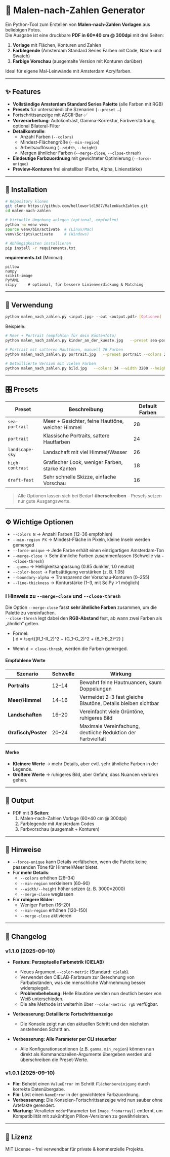 
# 🎨 Malen-nach-Zahlen Generator

Ein Python-Tool zum Erstellen von **Malen-nach-Zahlen Vorlagen** aus beliebigen Fotos.  
Die Ausgabe ist eine druckbare **PDF in 60×40 cm @ 300dpi** mit drei Seiten:

1. **Vorlage** mit Flächen, Konturen und Zahlen  
2. **Farblegende** (Amsterdam Standard Series Farben mit Code, Name und Swatch)  
3. **Farbige Vorschau** (ausgemalte Version mit Konturen darüber)

Ideal für eigene Mal-Leinwände mit Amsterdam Acrylfarben.

---

## ✨ Features

- **Vollständige Amsterdam Standard Series Palette** (alle Farben mit RGB)  
- **Presets** für unterschiedliche Szenarien (`--preset …`)  
- Fortschrittsanzeige mit ASCII-Bar ✅  
- **Vorverarbeitung**: Autokontrast, Gamma-Korrektur, Farbverstärkung, optional Bilateral-Filter  
- **Detailkontrolle**:  
  - Anzahl Farben (`--colors`)  
  - Mindest-Flächengröße (`--min-region`)  
  - Arbeitsauflösung (`--width`, `--height`)  
  - Mergen ähnlicher Farben (`--merge-close`, `--close-thresh`)  
- **Eindeutige Farbzuordnung** mit gewichteter Optimierung (`--force-unique`)  
- **Preview-Konturen** frei einstellbar (Farbe, Alpha, Linienstärke)  

---

## 🔧 Installation

```bash
# Repository klonen
git clone https://github.com/helloworld1987/MalenNachZahlen.git
cd malen-nach-zahlen

# Virtuelle Umgebung anlegen (optional, empfohlen)
python -m venv venv
source venv/bin/activate  # (Linux/Mac)
venv\Scripts\activate     # (Windows)

# Abhängigkeiten installieren
pip install -r requirements.txt
```

**requirements.txt** (Minimal):
```
pillow
numpy
scikit-image
PyYAML
scipy     # optional, für bessere Linienverdickung & Matching
```

---

## 🚀 Verwendung

```bash
python malen_nach_zahlen.py <input.jpg> --out <output.pdf> [Optionen]
```

Beispiele:

```bash
# Meer + Portrait (empfohlen für dein Küstenfoto)
python malen_nach_zahlen.py kinder_an_der_kueste.jpg   --preset sea-portrait   --out kinderanderkueste.pdf

# Portrait mit satteren Hauttönen, manuell 26 Farben
python malen_nach_zahlen.py portrait.jpg   --preset portrait --colors 26 --out portrait26.pdf

# Detaillierte Version mit vielen Farben
python malen_nach_zahlen.py bild.jpg   --colors 34 --width 3200 --height 2134   --min-region 60 --out detailreich.pdf
```

---

## 🎛 Presets

| Preset         | Beschreibung                                    | Default Farben |
|----------------|-------------------------------------------------|----------------|
| `sea-portrait` | Meer + Gesichter, feine Hauttöne, weicher Himmel| 28             |
| `portrait`     | Klassische Portraits, sattere Hautfarben        | 24             |
| `landscape-sky`| Landschaft mit viel Himmel/Wasser               | 26             |
| `high-contrast`| Grafischer Look, weniger Farben, starke Kanten  | 18             |
| `draft-fast`   | Sehr schnelle Skizze, einfache Vorschau         | 16             |

> Alle Optionen lassen sich bei Bedarf **überschreiben** – Presets setzen nur gute Ausgangswerte.

---

## ⚙️ Wichtige Optionen

- `--colors N` → Anzahl Farben (12–36 empfohlen)  
- `--min-region PX` → Mindest-Fläche in Pixeln, kleine Inseln werden gemerged  
- `--force-unique` → Jede Farbe erhält einen einzigartigen Amsterdam-Ton  
- `--merge-close` → Sehr ähnliche Farben zusammenfassen (Schwelle via `--close-thresh`)  
- `--gamma` → Helligkeitsanpassung (0.85 dunkler, 1.0 neutral)  
- `--color-boost` → Farbsättigung verstärken (z. B. 1.05)  
- `--boundary-alpha` → Transparenz der Vorschau-Konturen (0–255)  
- `--line-thickness` → Konturstärke (1–3, mit SciPy >1 möglich)

### ℹ️ Hinweis zu `--merge-close` und `--close-thresh`

Die Option `--merge-close` fasst **sehr ähnliche Farben** zusammen, um die Palette zu vereinfachen.  
`--close-thresh` legt dabei den **RGB-Abstand** fest, ab wann zwei Farben als „ähnlich“ gelten.

- Formel:  
  \[
  d = \sqrt{(R_1-R_2)^2 + (G_1-G_2)^2 + (B_1-B_2)^2}
  \]

- Wenn `d < close-thresh`, werden die Farben gemerged.

#### Empfohlene Werte
| Szenario             | Schwelle | Wirkung |
|----------------------|----------|---------|
| **Portraits**        | 12–14    | Bewahrt feine Hautnuancen, kaum Doppelungen |
| **Meer/Himmel**      | 14–16    | Vermeidet 2–3 fast gleiche Blautöne, Details bleiben sichtbar |
| **Landschaften**     | 16–20    | Vereinfacht viele Grüntöne, ruhigeres Bild |
| **Grafisch/Poster**  | 20–24    | Maximale Vereinfachung, deutliche Reduktion der Farbvielfalt |

#### Merke
- **Kleinere Werte** → mehr Details, aber evtl. sehr ähnliche Farben in der Legende.  
- **Größere Werte** → ruhigeres Bild, aber Gefahr, dass Nuancen verloren gehen.  

---

## 📄 Output

- PDF mit **3 Seiten**:
  1. Malen-nach-Zahlen Vorlage (60×40 cm @ 300dpi)
  2. Farblegende mit Amsterdam Codes
  3. Farbvorschau (ausgemalt + Konturen)

---

## 📝 Hinweise

- `--force-unique` kann Details verfälschen, wenn die Palette keine passenden Töne für Himmel/Meer bietet.  
- Für **mehr Details**:
  - `--colors` erhöhen (28–34)  
  - `--min-region` verkleinern (60–90)  
  - `--width/--height` höher setzen (z. B. 3000×2000)  
  - `--merge-close` weglassen  
- Für **ruhigere Bilder**:
  - Weniger Farben (16–20)  
  - `--min-region` erhöhen (120–150)  
  - `--merge-close` aktivieren  

---
## 📜 Changelog

### v1.1.0 (2025-09-10)

-   **Feature: Perzeptuelle Farbmetrik (CIELAB)**
    -   Neues Argument `--color-metric` (Standard: `cielab`).
    -   Verwendet den CIELAB-Farbraum zur Berechnung von Farbabständen, was die menschliche Wahrnehmung besser widerspiegelt.
    -   **Problembehebung:** Helle Blautöne werden nun deutlich besser von Weiß unterschieden.
    -   Die alte Methode ist weiterhin über `--color-metric rgb` verfügbar.

-   **Verbesserung: Detaillierte Fortschrittsanzeige**
    -   Die Konsole zeigt nun den aktuellen Schritt und den nächsten anstehenden Schritt an.

-   **Verbesserung: Alle Parameter per CLI steuerbar**
    -   Alle Konfigurationsoptionen (z.B. `gamma`, `min_region`) können nun direkt als Kommandozeilen-Argumente übergeben werden und überschreiben die Preset-Werte.

### v1.0.1 (2025-09-10)

-   **Fix:** Behebt einen `ValueError` im Schritt `Flächenbereinigung` durch korrekte Datenübergabe.
-   **Fix:** Löst einen `NameError` in der gewichteten Farbzuordnung.
-   **Verbesserung:** Die Konsolen-Fortschrittsanzeige wird nun sauber ohne Artefakte gerendert.
-   **Wartung:** Veralteter `mode`-Parameter bei `Image.fromarray()` entfernt, um Kompatibilität mit zukünftigen Pillow-Versionen zu gewährleisten.

---

## 📜 Lizenz

MIT License – frei verwendbar für private & kommerzielle Projekte.  
